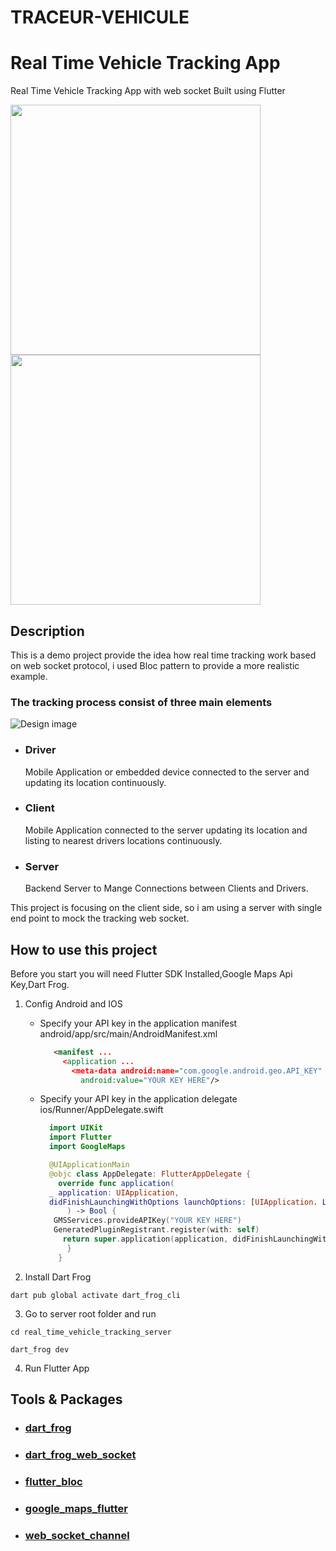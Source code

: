 # TRACEUR-VEHICULE


# Real Time Vehicle Tracking App

Real Time Vehicle Tracking App with web socket Built using Flutter

<p float="left">
  <img src="resources/demo.gif" width="400" />
  <img src="resources/demo.png" width="400" />
</p>

## Description

This is a demo project provide the idea how real time tracking work based on web socket protocol,
i used Bloc pattern to provide a more realistic example.

### The tracking process consist of three main elements

![Design image](resources/connection_digram.png)

- ### Driver

  Mobile Application or embedded device connected to the server and updating its location continuously.

- ### Client

  Mobile Application connected to the server updating its location and listing to nearest drivers locations continuously.

- ### Server

   Backend Server to Mange Connections between Clients and Drivers.
  
 This project is focusing on the client side, so i am using a server with single end point to mock the tracking web socket.

## How to use this project

Before you start you will need  Flutter SDK Installed,Google Maps Api Key,Dart Frog.

1. Config Android and IOS
   - Specify your API key in the application manifest android/app/src/main/AndroidManifest.xml  

      ``` xml
         <manifest ...
           <application ...
             <meta-data android:name="com.google.android.geo.API_KEY"
               android:value="YOUR KEY HERE"/>

   - Specify your API key in the application delegate ios/Runner/AppDelegate.swift

      ``` swift
        import UIKit
        import Flutter
        import GoogleMaps

        @UIApplicationMain
        @objc class AppDelegate: FlutterAppDelegate {
          override func application(
        _ application: UIApplication,
        didFinishLaunchingWithOptions launchOptions: [UIApplication. LaunchOptionsKey: Any]?
            ) -> Bool {
         GMSServices.provideAPIKey("YOUR KEY HERE")
         GeneratedPluginRegistrant.register(with: self)
           return super.application(application, didFinishLaunchingWithOptions: launchOptions)
            }
          }
      ```

2. Install Dart Frog

``` command line
dart pub global activate dart_frog_cli
  ```

3. Go to server root folder and run

  ``` command line
  cd real_time_vehicle_tracking_server
  ```

  ``` command line
  dart_frog dev
   ```

4. Run Flutter App

## Tools & Packages

- ### [dart_frog](https://pub.dev/packages/dart_frog)

- ### [dart_frog_web_socket](https://pub.dev/packages/dart_frog_web_socket)

- ### [flutter_bloc](https://pub.dev/packages/flutter_bloc)

- ### [google_maps_flutter](https://pub.dev/packages/google_maps_flutter)

- ### [web_socket_channel](https://pub.dev/packages/web_socket_channel)
